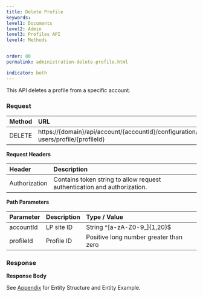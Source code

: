 ```yaml
---
title: Delete Profile
keywords:
level1: Documents
level2: Admin
level3: Profiles API
level4: Methods


order: 80
permalink: administration-delete-profile.html

indicator: both
---
```


This API deletes a profile from a specific account.

### Request

| Method | URL|
 |:----- | :---- |
 |DELETE | https://{domain}/api/account/{accountId}/configuration/le-users/profile/{profileId} |

**Request Headers**

 |Header | Description |
 |:-------  | :------------- |
 |Authorization | Contains token string to allow request authentication and authorization. |

**Path Parameters**

 |Parameter|  Description | Type / Value |
 |:----------- | :-------------  |:------------- |
 |accountId | LP site ID  | String ^[a-zA-Z0-9_]{1,20}$ |
 |profileId | Profile ID  | Positive long number greater than zero |

### Response

**Response Body**

See [Appendix](aadministration-profiles-appendix.html) for Entity Structure and Entity Example.
